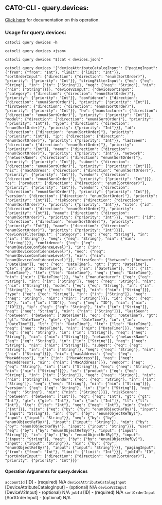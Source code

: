 
## CATO-CLI - query.devices:
[Click here](https://api.catonetworks.com/documentation/#query-devices) for documentation on this operation.

### Usage for query.devices:

`catocli query devices -h`

`catocli query devices <json>`

`catocli query devices "$(cat < devices.json)"`

`catocli query devices '{"deviceAttributeCatalogInput": {"pagingInput": {"from": {"from": "Int"}, "limit": {"limit": "Int"}}, "sortOrderInput": {"direction": {"direction": "enum(SortOrder)"}, "priority": {"priority": "Int"}}, "stringFilterInput": {"eq": {"eq": "String"}, "in": {"in": ["String"]}, "neq": {"neq": "String"}, "nin": {"nin": ["String"]}}}, "deviceV2Input": {"deviceSortInput": {"category": {"direction": {"direction": "enum(SortOrder)"}, "priority": {"priority": "Int"}}, "confidence": {"direction": {"direction": "enum(SortOrder)"}, "priority": {"priority": "Int"}}, "firstSeen": {"direction": {"direction": "enum(SortOrder)"}, "priority": {"priority": "Int"}}, "hw": {"manufacturer": {"direction": {"direction": "enum(SortOrder)"}, "priority": {"priority": "Int"}}, "model": {"direction": {"direction": "enum(SortOrder)"}, "priority": {"priority": "Int"}}, "type": {"direction": {"direction": "enum(SortOrder)"}, "priority": {"priority": "Int"}}}, "id": {"direction": {"direction": "enum(SortOrder)"}, "priority": {"priority": "Int"}}, "ip": {"direction": {"direction": "enum(SortOrder)"}, "priority": {"priority": "Int"}}, "lastSeen": {"direction": {"direction": "enum(SortOrder)"}, "priority": {"priority": "Int"}}, "name": {"direction": {"direction": "enum(SortOrder)"}, "priority": {"priority": "Int"}}, "network": {"networkName": {"direction": {"direction": "enum(SortOrder)"}, "priority": {"priority": "Int"}}, "subnet": {"direction": {"direction": "enum(SortOrder)"}, "priority": {"priority": "Int"}}}, "nic": {"macAddress": {"direction": {"direction": "enum(SortOrder)"}, "priority": {"priority": "Int"}}, "vendor": {"direction": {"direction": "enum(SortOrder)"}, "priority": {"priority": "Int"}}}, "os": {"product": {"direction": {"direction": "enum(SortOrder)"}, "priority": {"priority": "Int"}}, "vendor": {"direction": {"direction": "enum(SortOrder)"}, "priority": {"priority": "Int"}}, "version": {"direction": {"direction": "enum(SortOrder)"}, "priority": {"priority": "Int"}}}, "riskScore": {"direction": {"direction": "enum(SortOrder)"}, "priority": {"priority": "Int"}}, "site": {"id": {"direction": {"direction": "enum(SortOrder)"}, "priority": {"priority": "Int"}}, "name": {"direction": {"direction": "enum(SortOrder)"}, "priority": {"priority": "Int"}}}, "user": {"id": {"direction": {"direction": "enum(SortOrder)"}, "priority": {"priority": "Int"}}, "name": {"direction": {"direction": "enum(SortOrder)"}, "priority": {"priority": "Int"}}}}, "deviceV2FilterInput": {"category": {"eq": {"eq": "String"}, "in": {"in": ["String"]}, "neq": {"neq": "String"}, "nin": {"nin": ["String"]}}, "confidence": {"eq": {"eq": "enum(DeviceConfidenceLevel)"}, "in": {"in": "enum(DeviceConfidenceLevel)"}, "neq": {"neq": "enum(DeviceConfidenceLevel)"}, "nin": {"nin": "enum(DeviceConfidenceLevel)"}}, "firstSeen": {"between": {"between": ["DateTime"]}, "eq": {"eq": "DateTime"}, "gt": {"gt": "DateTime"}, "gte": {"gte": "DateTime"}, "in": {"in": ["DateTime"]}, "lt": {"lt": "DateTime"}, "lte": {"lte": "DateTime"}, "neq": {"neq": "DateTime"}, "nin": {"nin": ["DateTime"]}}, "hw": {"manufacturer": {"eq": {"eq": "String"}, "in": {"in": ["String"]}, "neq": {"neq": "String"}, "nin": {"nin": ["String"]}}, "model": {"eq": {"eq": "String"}, "in": {"in": ["String"]}, "neq": {"neq": "String"}, "nin": {"nin": ["String"]}}, "type": {"eq": {"eq": "String"}, "in": {"in": ["String"]}, "neq": {"neq": "String"}, "nin": {"nin": ["String"]}}}, "id": {"eq": {"eq": "ID"}, "in": {"in": ["ID"]}, "neq": {"neq": "ID"}, "nin": {"nin": ["ID"]}}, "ip": {"eq": {"eq": "String"}, "in": {"in": ["String"]}, "neq": {"neq": "String"}, "nin": {"nin": ["String"]}}, "lastSeen": {"between": {"between": ["DateTime"]}, "eq": {"eq": "DateTime"}, "gt": {"gt": "DateTime"}, "gte": {"gte": "DateTime"}, "in": {"in": ["DateTime"]}, "lt": {"lt": "DateTime"}, "lte": {"lte": "DateTime"}, "neq": {"neq": "DateTime"}, "nin": {"nin": ["DateTime"]}}, "name": {"eq": {"eq": "String"}, "in": {"in": ["String"]}, "neq": {"neq": "String"}, "nin": {"nin": ["String"]}}, "network": {"networkName": {"eq": {"eq": "String"}, "in": {"in": ["String"]}, "neq": {"neq": "String"}, "nin": {"nin": ["String"]}}, "subnet": {"eq": {"eq": "String"}, "in": {"in": ["String"]}, "neq": {"neq": "String"}, "nin": {"nin": ["String"]}}}, "nic": {"macAddress": {"eq": {"eq": "MacAddress"}, "in": {"in": ["MacAddress"]}, "neq": {"neq": "MacAddress"}, "nin": {"nin": ["MacAddress"]}}, "vendor": {"eq": {"eq": "String"}, "in": {"in": ["String"]}, "neq": {"neq": "String"}, "nin": {"nin": ["String"]}}}, "os": {"product": {"eq": {"eq": "String"}, "in": {"in": ["String"]}, "neq": {"neq": "String"}, "nin": {"nin": ["String"]}}, "vendor": {"eq": {"eq": "String"}, "in": {"in": ["String"]}, "neq": {"neq": "String"}, "nin": {"nin": ["String"]}}, "version": {"eq": {"eq": "String"}, "in": {"in": ["String"]}, "neq": {"neq": "String"}, "nin": {"nin": ["String"]}}}, "riskScore": {"between": {"between": ["Int"]}, "eq": {"eq": "Int"}, "gt": {"gt": "Int"}, "gte": {"gte": "Int"}, "in": {"in": ["Int"]}, "lt": {"lt": "Int"}, "lte": {"lte": "Int"}, "neq": {"neq": "Int"}, "nin": {"nin": ["Int"]}}, "site": {"eq": {"by": {"by": "enum(ObjectRefBy)"}, "input": {"input": "String"}}, "in": {"by": {"by": "enum(ObjectRefBy)"}, "input": {"input": "String"}}, "neq": {"by": {"by": "enum(ObjectRefBy)"}, "input": {"input": "String"}}, "nin": {"by": {"by": "enum(ObjectRefBy)"}, "input": {"input": "String"}}}, "user": {"eq": {"by": {"by": "enum(ObjectRefBy)"}, "input": {"input": "String"}}, "in": {"by": {"by": "enum(ObjectRefBy)"}, "input": {"input": "String"}}, "neq": {"by": {"by": "enum(ObjectRefBy)"}, "input": {"input": "String"}}, "nin": {"by": {"by": "enum(ObjectRefBy)"}, "input": {"input": "String"}}}}, "pagingInput": {"from": {"from": "Int"}, "limit": {"limit": "Int"}}}, "jobId": "ID", "sortOrderInput": {"direction": {"direction": "enum(SortOrder)"}, "priority": {"priority": "Int"}}}'`

#### Operation Arguments for query.devices ####
`accountId` [ID] - (required) N/A 
`deviceAttributeCatalogInput` [DeviceAttributeCatalogInput] - (optional) N/A 
`deviceV2Input` [DeviceV2Input] - (optional) N/A 
`jobId` [ID] - (required) N/A 
`sortOrderInput` [SortOrderInput] - (optional) N/A 

